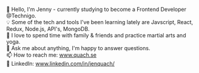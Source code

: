👋 Hello, I'm Jenny - currently studying to become a Frontend Developer @Technigo.  
💡 Some of the tech and tools I've been learning lately are Javscript, React, Redux, Node.js, API's, MongoDB.      
🧡 I love to spend time with family & friends and practice martial arts and yoga.    
💬 Ask me about anything, I'm happy to answer questions.  
📫 How to reach me: www.quach.se   
🌸 LinkedIn: www.linkedin.com/in/jenquach/

